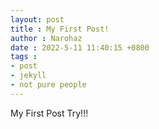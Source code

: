 ```yaml
---
layout: post
title : My First Post!
author : Narohaz
date : 2022-5-11 11:40:15 +0800
tags : 
- post
- jekyll
- not pure people
---
```


My First Post Try!!!
